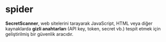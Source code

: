 # spider
**SecretScanner**, web sitelerini tarayarak JavaScript, HTML veya diğer kaynaklarda **gizli anahtarları**   (API key, token, secret vb.) tespit etmek için geliştirilmiş bir güvenlik aracıdır.
